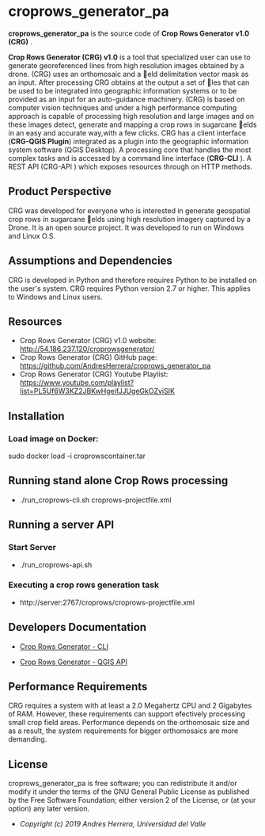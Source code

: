 # croprows_generator_pa

**croprows_generator_pa** is the source code of **Crop Rows Generator v1.0 (CRG)** .

**Crop Rows Generator (CRG) v1.0** is a tool that specialized user can use to generate georeferenced lines from high resolution images obtained by a drone. (CRG) uses an orthomosaic and a eld delimitation vector mask as an input. After processing CRG obtains at the output a set of les that can be used to be integrated into geographic information systems or to be provided as an input for an auto-guidance machinery. (CRG) is based on computer vision techniques and under a high performance computing approach is capable of processing high resolution and large images and on these images detect, generate and mapping a crop rows in sugarcane elds in an easy and accurate way,with a few clicks. CRG has a client interface (**CRG-QGIS Plugin**) integrated as a plugin into the geographic information system software (QGIS Desktop). A processing core that handles the most complex tasks and is accessed by a command line interface (**CRG-CLI** ). A REST API (CRG-API ) which exposes resources through on HTTP methods.

## Product Perspective

CRG was developed for everyone who is interested in generate geospatial crop rows in sugarcane elds using high resolution imagery captured by a Drone. It is an open source project. It was developed to run on Windows and Linux O.S.

## Assumptions and Dependencies

CRG is developed in Python and therefore requires Python to be installed on the user's system. CRG requires Python version 2.7 or higher. This applies to Windows and Linux users.

## Resources

- Crop Rows Generator (CRG) v1.0 website:
http://54.186.237.120/croprowsgenerator/
- Crop Rows Generator (CRG) GitHub page:
https://github.com/AndresHerrera/croprows_generator_pa
- Crop Rows Generator (CRG) Youtube Playlist:
https://www.youtube.com/playlist?list=PL5Uf6W3KZ2JBKwHgeifJJUgeGkOZviSIK

## Installation

### Load image on Docker:
sudo docker load -i croprowscontainer.tar

## Running stand alone Crop Rows processing

* ./run_croprows-cli.sh croprows-projectfile.xml

## Running a server API

### Start Server

* ./run_croprows-api.sh

### Executing a crop rows generation task

* http://server:2767/croprows/croprows-projectfile.xml

## Developers Documentation

- [Crop Rows Generator - CLI](http://54.186.237.120/croprowsgenerator/crg_cli/html/index.html)

- [Crop Rows Generator - QGIS API](http://54.186.237.120/croprowsgenerator/crg_plugin/html/index.html)

## Performance Requirements

CRG requires a system with at least a 2.0 Megahertz CPU and 2 Gigabytes of RAM. However, these requirements can support efectively processing small crop field areas. Performance depends on the orthomosaic size and as a result, the system requirements for bigger orthomosaics are more demanding.

## License

  
croprows_generator_pa is free software; you can redistribute it and/or modify it under the terms of the GNU General Public License as published by the Free Software Foundation; either version 2 of the License, or (at your option) any later version.


* <em>Copyright (c) 2019 Andres Herrera, Universidad del Valle</em>
